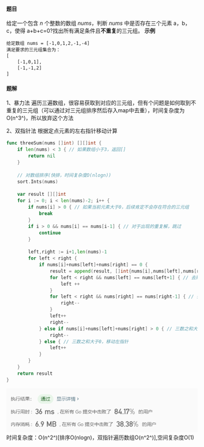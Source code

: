 #### 题目
给定一个包含 *n* 个整数的数组 *nums*，判断 *nums* 中是否存在三个元素 a，b，c，使得 a+b+c=0?找出所有满足条件且**不重复**的三元组。
**示例**
```$xslt
给定数组 nums = [-1,0,1,2,-1,-4]
满足要求的三元组集合为：
[
    [-1,0,1],
    [-1,-1,2]
]
```

#### 题解
1、暴力法
遍历三遍数组，很容易获取到对应的三元组，但有个问题是如何取到不重复的三元组（可以通过对三元组排序然后存入map中去重），时间复杂度为O(n^3^)，所以放弃这个方法

2、双指针法
根据定点元素的左右指针移动计算
```go
func threeSum(nums []int) [][]int {
	if len(nums) < 3 { // 如果数组小于3，返回[]
		return nil
	}

	// 对数组排序(快排，时间复杂度O(nlogn))
	sort.Ints(nums)

	var result [][]int
	for i := 0; i < len(nums)-2; i++ {
		if nums[i] > 0 { // 如果当前元素大于0，后续肯定不会存在符合的三元组
			break
		}
		if i > 0 && nums[i] == nums[i-1] { // 对于出现的重复解，跳过
			continue
		}

		left,right := i+1,len(nums)-1
		for left < right {
			if nums[i]+nums[left]+nums[right] == 0 {
				result = append(result, []int{nums[i],nums[left],nums[right]})
				for left < right && nums[left] == nums[left+1] { // 去除左指针的重复元素
					left ++
				}
				for left < right && nums[right] == nums[right-1] { // 去除右指针的重复元素
					right--
				}
				left++
				right--
			} else if nums[i]+nums[left]+nums[right] > 0 { // 三数之和大于0，移动右指针
				right--
			} else { // 三数之和大于0，移动左指针
				left++
			}
		}
	}
	return result
}
```
![](https://raw.githubusercontent.com/betterfor/cloudImage/master/images/2020-02-12/001501.png)
时间复杂度：O(n^2^)[排序O(nlogn)，双指针遍历数组O(n^2^)],空间复杂度O(1)